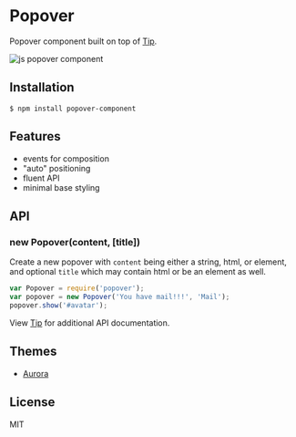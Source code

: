 
# Popover

  Popover component built on top of [Tip](http://github.com/component/tip).

  ![js popover component](http://f.cl.ly/items/282X271J2Y1s1P342o02/Screen%20Shot%202012-08-02%20at%205.07.07%20PM.png)

## Installation

```
$ npm install popover-component
```

## Features

  - events for composition
  - "auto" positioning
  - fluent API
  - minimal base styling

## API

### new Popover(content, [title])

  Create a new popover with `content` being
  either a string, html, or element, and optional
  `title` which may contain html or be an element as well.

```js
var Popover = require('popover');
var popover = new Popover('You have mail!!!', 'Mail');
popover.show('#avatar');
```

 View [Tip](http://github.com/component/tip) for additional
 API documentation.

## Themes

  - [Aurora](https://github.com/component/aurora-popover)

## License

  MIT